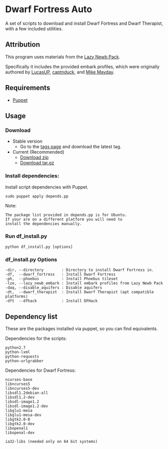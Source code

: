 Dwarf Fortress Auto
===================

A set of scripts to download and install Dwarf Fortress and
Dwarf Therapist, with a few included utilities.

## Attribution

This program uses materials from the
[Lazy Newb Pack](http://www.bay12forums.com/smf/index.php?topic=59026.0).

Specifically it includes the provided embark profiles, which
were originally authored by
[LucasUP](http://www.funkybomp.com/),
[captnduck](https://www.youtube.com/user/captnduck), and
[Mike Mayday](http://mayday.w.staszic.waw.pl/df.php).


## Requirements

- [Puppet](http://puppetlabs.com/)

## Usage
### Download

- Stable version
    - Go to the
        [tags page](https://github.com/haesken/dwarf_fortress_auto/tags)
        and download the latest tag.
- Current (Recommended)
    - [Download zip](https://github.com/haesken/dwarf_fortress_auto/zipball/master)
    - [Download tar.gz](https://github.com/haesken/dwarf_fortress_auto/tarball/master)

### Install dependencies:

Install script dependencies with Puppet.

    sudo puppet apply depends.pp

Note:

    The package list provided in depends.pp is for Ubuntu.
    If your are on a different platform you will need to
    install the dependencies manually.

### Run df\_install.py

    python df_install.py [options]

### df\_install.py Options

    -dir, --directory        : Directory to install Dwarf Fortress in.
    -df,  --dwarf_fortress   : Install Dwarf Fortress
    -ph,  --phoebus          : Install Phoebus tileset
    -lze, --lazy_newb_embark : Install embark profiles from Lazy Newb Pack
    -daq, --disable_aquifers : Disable aquifers
    -dt,  --dwarf_therapist  : Install Dwarf Therapist (apt compatible platforms)
    -dft  --dfhack           : Install DFHack

## Dependency list
These are the packages installed via puppet, so you can find equivalents.

Dependencies for the scripts:

    python2.7
    python-lxml
    python-requests
    python-urlgrabber

Dependencies for Dwarf Fortress:

    ncurses-base
    libncurses5
    libncurses5-dev
    libsdl1.2debian-all
    libsdl1.2-dev
    libsdl-image1.2
    libsdl-image1.2-dev
    libglu1-mesa
    libglu1-mesa-dev
    libgtk2.0-0
    libgtk2.0-dev
    libopenal1
    libopenal-dev

    ia32-libs (needed only on 64 bit systems)
